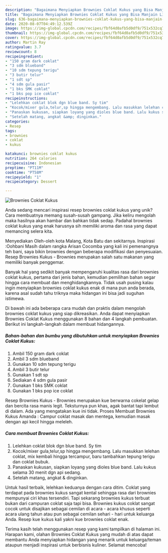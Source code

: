 ```yaml
---
description: "Bagaimana Menyiapkan Brownies Coklat Kukus yang Bisa Manjain Lidah"
title: "Bagaimana Menyiapkan Brownies Coklat Kukus yang Bisa Manjain Lidah"
slug: 636-bagaimana-menyiapkan-brownies-coklat-kukus-yang-bisa-manjain-lidah
date: 2020-08-07T04:49:12.539Z
image: https://img-global.cpcdn.com/recipes/fbf64d0afb5d0df9/751x532cq70/brownies-coklat-kukus-foto-resep-utama.jpg
thumbnail: https://img-global.cpcdn.com/recipes/fbf64d0afb5d0df9/751x532cq70/brownies-coklat-kukus-foto-resep-utama.jpg
cover: https://img-global.cpcdn.com/recipes/fbf64d0afb5d0df9/751x532cq70/brownies-coklat-kukus-foto-resep-utama.jpg
author: Martin Ray
ratingvalue: 3.7
reviewcount: 8
recipeingredient:
- "150 gram dark coklat"
- "3 sdm blueband"
- "10 sdm tepung terigu"
- "3 butir telur"
- "1 sdt sp"
- "4 sdm gula pasir"
- "1 bks SMK coklat"
- "1 bks pop ice coklat"
recipeinstructions:
- "Lelehkan coklat blok dgn blue band. Sy tim"
- "Kocok/mixer gula,telur,sp hingga mengembang. Lalu masukkan lelehan coklat, mix kembali hingga tercampur, baru tambahkan tepung terigu dan coklat bubuk."
- "Panaskan kukusan, siapkan loyang yang dioles blue band. Lalu kukus selama 30 menit dgn api sedang."
- "Setelah matang, angkat &amp; dinginkan."
categories:
- Resep
tags:
- brownies
- coklat
- kukus

katakunci: brownies coklat kukus 
nutrition: 264 calories
recipecuisine: Indonesian
preptime: "PT11M"
cooktime: "PT58M"
recipeyield: "1"
recipecategory: Dessert

---
```



![Brownies Coklat Kukus](https://img-global.cpcdn.com/recipes/fbf64d0afb5d0df9/751x532cq70/brownies-coklat-kukus-foto-resep-utama.jpg)

Anda sedang mencari inspirasi resep brownies coklat kukus yang unik? Cara membuatnya memang susah-susah gampang. Jika keliru mengolah maka hasilnya akan hambar dan bahkan tidak sedap. Padahal brownies coklat kukus yang enak harusnya sih memiliki aroma dan rasa yang dapat memancing selera kita.

Menyediakan Oleh-oleh kota Malang, Kota Batu dan sekitarnya. Inspirasi :Oohbani Masih dalam rangka Arisan Cocomba yang kali ini pemenangnya teh bani, saya bikin brownies dengan beberapa modifikasi dan penyesuaian. Resep Brownies Kukus - Brownies merupakan salah satu makanan yang memiliki banyak penggemar.

Banyak hal yang sedikit banyak mempengaruhi kualitas rasa dari brownies coklat kukus, pertama dari jenis bahan, kemudian pemilihan bahan segar hingga cara membuat dan menghidangkannya. Tidak usah pusing kalau ingin menyiapkan brownies coklat kukus enak di mana pun anda berada, karena asal sudah tahu triknya maka hidangan ini bisa jadi suguhan istimewa.


Di bawah ini ada beberapa cara mudah dan praktis dalam mengolah brownies coklat kukus yang siap dikreasikan. Anda dapat menyiapkan Brownies Coklat Kukus menggunakan 8 bahan dan 4 langkah pembuatan. Berikut ini langkah-langkah dalam membuat hidangannya.

<!--inarticleads1-->

##### Bahan-bahan dan bumbu yang dibutuhkan untuk menyiapkan Brownies Coklat Kukus:

1. Ambil 150 gram dark coklat
1. Ambil 3 sdm blueband
1. Gunakan 10 sdm tepung terigu
1. Ambil 3 butir telur
1. Gunakan 1 sdt sp
1. Sediakan 4 sdm gula pasir
1. Gunakan 1 bks SMK coklat
1. Gunakan 1 bks pop ice coklat


Resep Brownies Kukus - Brownies merupakan kue berwarna cokelat gelap dan bercita rasa manis legit. Teksturnya pun khas, agak bantat tapi lembut di dalam. Ada yang mengatakan kue ini tidak. Proses Membuat Brownies Kukus Amanda : Campur coklat masak dan mentega, kemudian masak dengan api kecil hingga meleleh. 

<!--inarticleads2-->

##### Cara membuat Brownies Coklat Kukus:

1. Lelehkan coklat blok dgn blue band. Sy tim
1. Kocok/mixer gula,telur,sp hingga mengembang. Lalu masukkan lelehan coklat, mix kembali hingga tercampur, baru tambahkan tepung terigu dan coklat bubuk.
1. Panaskan kukusan, siapkan loyang yang dioles blue band. Lalu kukus selama 30 menit dgn api sedang.
1. Setelah matang, angkat &amp; dinginkan.


Untuk hasil terbaik, lelehkan keduanya dengan cara ditim. Coklat yang terdapat pada brownies kukus sangat kental sehingga rasa dari brownies mempunyai ciri khas tersendiri. Tapi sekarang brownies kukus terbuat bukan dari campuran coklat saja tapi bisa. Brownies kukus coklat sangat cocok untuk disajikan sebagai cemilan di acara - acara khusus seperti acara ulang tahun atau pun sebagai cemilan sehari - hari untuk keluarga Anda. Resep kue kukus kali yakni kue brownies coklat enak. 

Terima kasih telah menggunakan resep yang kami tampilkan di halaman ini. Harapan kami, olahan Brownies Coklat Kukus yang mudah di atas dapat membantu Anda menyiapkan hidangan yang menarik untuk keluarga/teman ataupun menjadi inspirasi untuk berbisnis kuliner. Selamat mencoba!

